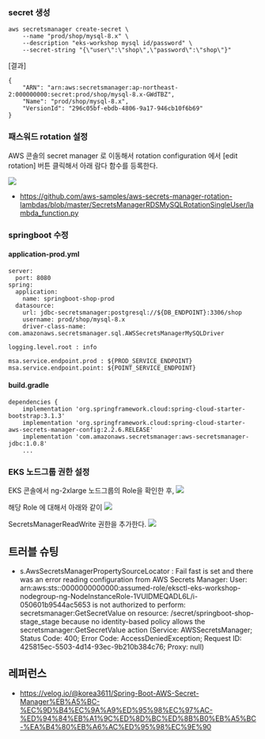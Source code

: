 
### secret 생성 ###
```
aws secretsmanager create-secret \
    --name "prod/shop/mysql-8.x" \
    --description "eks-workshop mysql id/password" \
    --secret-string "{\"user\":\"shop\",\"password\":\"shop\"}"
```

[결과]
```
{
    "ARN": "arn:aws:secretsmanager:ap-northeast-2:000000000:secret:prod/shop/mysql-8.x-GWdTBZ",
    "Name": "prod/shop/mysql-8.x",
    "VersionId": "296c05bf-ebdb-4806-9a17-946cb10f6b69"
}
```

### 패스워드 rotation 설정 ###

AWS 콘솔의 secret manager 로 이동해서 rotation configuration 에서 [edit rotation] 버튼 클릭해서 아래 람다 함수를 등록한다. 

![](https://github.com/gnosia93/eks-on-aws/blob/main/images/secretmanager-rotation.png)

* https://github.com/aws-samples/aws-secrets-manager-rotation-lambdas/blob/master/SecretsManagerRDSMySQLRotationSingleUser/lambda_function.py

### springboot 수정 ###

#### application-prod.yml ####
```
server:
  port: 8080
spring:
  application:
    name: springboot-shop-prod
  datasource:
    url: jdbc-secretsmanager:postgresql://${DB_ENDPOINT}:3306/shop
    username: prod/shop/mysql-8.x
    driver-class-name: com.amazonaws.secretsmanager.sql.AWSSecretsManagerMySQLDriver

logging.level.root : info

msa.service.endpoint.prod : ${PROD_SERVICE_ENDPOINT}
msa.service.endpoint.point: ${POINT_SERVICE_ENDPOINT}
```

#### build.gradle ####
```
dependencies {
	implementation 'org.springframework.cloud:spring-cloud-starter-bootstrap:3.1.3'
	implementation 'org.springframework.cloud:spring-cloud-starter-aws-secrets-manager-config:2.2.6.RELEASE'
	implementation 'com.amazonaws.secretsmanager:aws-secretsmanager-jdbc:1.0.8'
    ...
```

### EKS 노드그룹 권한 설정 ###

EKS 콘솔에서 ng-2xlarge 노드그룹의 Role을 확인한 후, 
![](https://github.com/gnosia93/eks-on-aws/blob/main/images/secretmanager-role-0.png)

해당 Role 에 대해서 아래와 같이
![](https://github.com/gnosia93/eks-on-aws/blob/main/images/secretmanager-role-1.png)

SecretsManagerReadWrite 권한을 추가한다.
![](https://github.com/gnosia93/eks-on-aws/blob/main/images/secretmanager-role-2.png)


## 트러블 슈팅 ##

*  s.AwsSecretsManagerPropertySourceLocator : Fail fast is set and there was an error reading configuration from AWS Secrets Manager:
User: arn:aws:sts::0000000000000:assumed-role/eksctl-eks-workshop-nodegroup-ng-NodeInstanceRole-1VUIDMEQADL6L/i-050601b9544ac5653 is not authorized to perform: secretsmanager:GetSecretValue on resource: /secret/springboot-shop-stage_stage because no identity-based policy allows the secretsmanager:GetSecretValue action (Service: AWSSecretsManager; Status Code: 400; Error Code: AccessDeniedException; Request ID: 425815ec-5503-4d14-93ec-9b210b384c76; Proxy: null)





## 레퍼런스 ##

* https://velog.io/@korea3611/Spring-Boot-AWS-Secret-Manager%EB%A5%BC-%EC%9D%B4%EC%9A%A9%ED%95%98%EC%97%AC-%ED%94%84%EB%A1%9C%ED%8D%BC%ED%8B%B0%EB%A5%BC-%EA%B4%80%EB%A6%AC%ED%95%98%EC%9E%90
